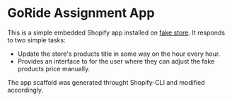 # GoRide Assignment App

This is a simple embedded Shopify app installed on [fake store](gorideassignement.myshopify.com).
It responds to two simple tasks:
  - Update the store's products title in some way on the hour every hour.
  - Provides an interface to for the user where they can adjust the fake products price manually.

The app scaffold was generated throught Shopify-CLI and modified accordingly.
